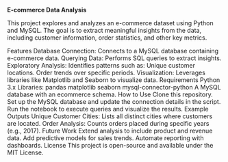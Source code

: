 **E-commerce Data Analysis**

This project explores and analyzes an e-commerce dataset using Python and MySQL. The goal is to extract meaningful insights from the data, including customer information, order statistics, and other key metrics.

Features
Database Connection: Connects to a MySQL database containing e-commerce data.
Querying Data: Performs SQL queries to extract insights.
Exploratory Analysis: Identifies patterns such as:
Unique customer locations.
Order trends over specific periods.
Visualization: Leverages libraries like Matplotlib and Seaborn to visualize data.
Requirements
Python 3.x
Libraries:
pandas
matplotlib
seaborn
mysql-connector-python
A MySQL database with an ecommerce schema.
How to Use
Clone this repository.
Set up the MySQL database and update the connection details in the script.
Run the notebook to execute queries and visualize the results.
Example Outputs
Unique Customer Cities: Lists all distinct cities where customers are located.
Order Analysis: Counts orders placed during specific years (e.g., 2017).
Future Work
Extend analysis to include product and revenue data.
Add predictive models for sales trends.
Automate reporting with dashboards.
License
This project is open-source and available under the MIT License.
